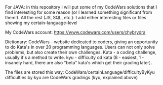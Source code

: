 For JAVA: in this repository I will put some of my CodeWars solutions that I find interesting for some reason (or I learned something significant from them!).
All the rest (JS, SQL, etc.): I add either interesting files or files showing my certain-language-level

My CodeWars account: https://www.codewars.com/users/chybrydra

Dictionary:
CodeWars - website dedicated to coders, giving an opportunity to do Kata's in over 20 programming languages. Users can not only solve problems, but also create their own challenges.
Kata - a coding challenge, usually it's a method to write.
kyu - difficulty od kata (8 - easiest, 1 - insanely hard, there are also "beta" kata's which get their grading later).

The files are stored this way:
CodeWars/certainLanguage/difficultyByKyu
difficulties by kyu are CodeWars gradings (kyu, explained above)